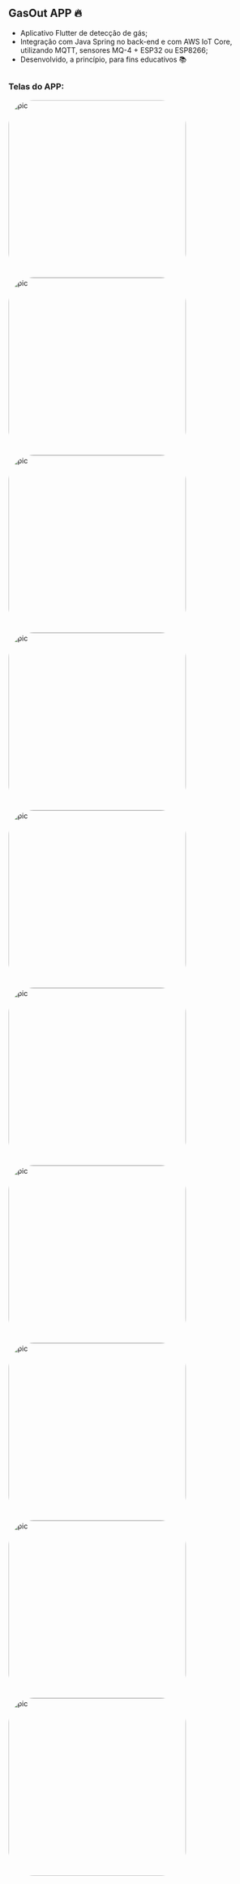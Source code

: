 ## GasOut APP 🔥

- Aplicativo Flutter de detecção de gás;
- Integração com Java Spring no back-end e com AWS IoT Core, utilizando MQTT, sensores MQ-4 + ESP32 ou ESP8266;
- Desenvolvido, a princípio, para fins educativos 📚

##

### Telas do APP:
<div> 
 <img alt="pic" height="350" style="border-radius:50px;" src="https://cdn.discordapp.com/attachments/993990851028078753/993992668147367936/splash.jpeg">
 <img alt="pic" height="350" style="border-radius:50px;" src="https://cdn.discordapp.com/attachments/993990851028078753/993992668386443274/login.jpeg">
 <img alt="pic" height="350" style="border-radius:50px;" src="https://cdn.discordapp.com/attachments/993990851028078753/993992668285784195/codigo.jpeg">
 <img alt="pic" height="350" style="border-radius:50px;" src="https://cdn.discordapp.com/attachments/993990851028078753/993992668453552291/cadastro.jpeg">
 <img alt="pic" height="350" style="border-radius:50px;" src="https://cdn.discordapp.com/attachments/993990851028078753/993992668365476020/menu.jpeg">
 <img alt="pic" height="350" style="border-radius:50px;" src="https://cdn.discordapp.com/attachments/993990851028078753/993992668524847235/home.jpeg">
 <img alt="pic" height="350" style="border-radius:50px;" src="https://cdn.discordapp.com/attachments/993990851028078753/993992668768108685/notificacao.jpeg">
 <img alt="pic" height="350" style="border-radius:50px;" src="https://cdn.discordapp.com/attachments/993990851028078753/993992668902334554/detalhes.jpeg">
 <img alt="pic" height="350" style="border-radius:50px;" src="https://cdn.discordapp.com/attachments/993990851028078753/993992668268986478/notificacoes.jpeg">
 <img alt="pic" height="350" style="border-radius:50px;" src="https://cdn.discordapp.com/attachments/993990851028078753/993992670781390968/wpp.jpeg">
</div>
